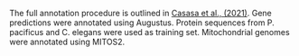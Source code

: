 The full annotation procedure is outlined in [Casasa et al., (2021)](https://www.ncbi.nlm.nih.gov/pmc/articles/PMC7826178/). Gene predictions were annotated using Augustus. Protein sequences from P. pacificus and C. elegans were used as training set. Mitochondrial genomes were annotated using MITOS2. 
